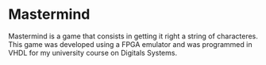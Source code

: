 # Mastermind
Mastermind is a game that consists in getting it right a string of characteres. This game was developed using a FPGA emulator and was programmed in VHDL for my university course on Digitals Systems.
